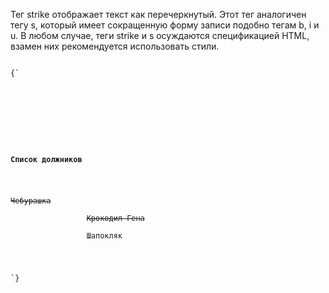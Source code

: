 <p>
	 Тег <LE>strike</LE> отображает текст как перечеркнутый. Этот тег аналогичен тегу <LE>s</LE>, который имеет сокращенную форму записи подобно тегам <LE>b</LE>, <LE>i</LE> и <LE>u</LE>. В любом случае, теги <LE>strike</LE>  и <LE>s</LE> осуждаются спецификацией HTML, взамен них рекомендуется использовать стили.
</p>

<ExampleBox>

<Code>
{`
<!DOCTYPE HTML PUBLIC "-//W3C//DTD HTML 4.01 Transitional//EN"
  "http://www.w3.org/TR/html4/loose.dtd">
<html>
       <head>
              <title>Тег STRIKE</title>
              <meta http-equiv="Content-Type" content="text/html; charset=utf-8">
       </head>
       <body>
              <p><b>Список должников</b></p>
              <p><strike>Чебурашка</strike><br>
                 <strike>Крокодил Гена</strike><br>
                 Шапокляк</p>
       </body>
</html>
`}
</Code>

</ExampleBox>


